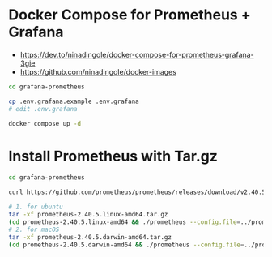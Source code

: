 # Docker Compose for Prometheus + Grafana

- https://dev.to/ninadingole/docker-compose-for-prometheus-grafana-3gie
- https://github.com/ninadingole/docker-images

```sh
cd grafana-prometheus

cp .env.grafana.example .env.grafana
# edit .env.grafana

docker compose up -d
```

# Install Prometheus with Tar.gz

```sh
cd grafana-prometheus

curl https://github.com/prometheus/prometheus/releases/download/v2.40.5/prometheus-2.40.5.linux-amd64.tar.gz -o prometheus-2.40.5.linux-amd64.tar.gz

# 1. for ubuntu
tar -xf prometheus-2.40.5.linux-amd64.tar.gz
(cd prometheus-2.40.5.linux-amd64 && ./prometheus --config.file=../prometheus/prometheus.yml --storage.tsdb.path=../prometheus_data --web.console.libraries=./console_libraries --web.console.templates=./consoles)
# 2. for macOS
tar -xf prometheus-2.40.5.darwin-amd64.tar.gz
(cd prometheus-2.40.5.darwin-amd64 && ./prometheus --config.file=../prometheus/prometheus.yml --storage.tsdb.path=../prometheus_data --web.console.libraries=./console_libraries --web.console.templates=./consoles)
```
